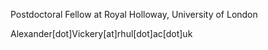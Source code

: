 Postdoctoral Fellow at Royal Holloway, University of London 

Alexander[dot]Vickery[at]rhul[dot]ac[dot]uk


